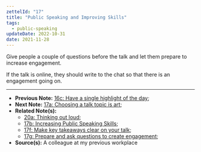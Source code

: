 ```yaml
---
zettelId: "17"
title: "Public Speaking and Improving Skills"
tags:
  - public-speaking
updateDate: 2022-10-31
date: 2021-11-28
---
```


Give people a couple of questions before the talk and let them prepare to increase engagement.

If the talk is online, they should write to the chat so that there is an engagement going on.

---

- **Previous Note:** [16c: Have a single highlight of the day](/notes/16c/);
- **Next Note:** [17a: Choosing a talk topic is art](/notes/17a/);
- **Related Note(s):**
  - [20a: Thinking out loud](/notes/20a/);
  - [17b: Increasing Public Speaking Skills](/notes/17b/);
  - [17f: Make key takeaways clear on your talk](/notes/17f/);
  - [17g: Prepare and ask questions to create engagement](/notes/17g/);
- **Source(s):** A colleague at my previous workplace
